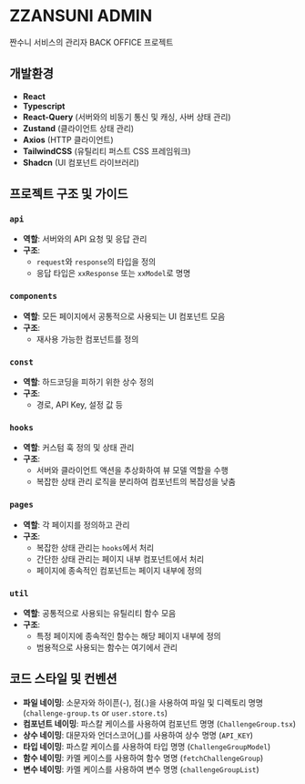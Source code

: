 # ZZANSUNI ADMIN

짠수니 서비스의 관리자 BACK OFFICE 프로젝트

## 개발환경
- **React**
- **Typescript**
- **React-Query** (서버와의 비동기 통신 및 캐싱, 사버 상태 관리)
- **Zustand** (클라이언트 상태 관리)
- **Axios** (HTTP 클라이언트)
- **TailwindCSS** (유틸리티 퍼스트 CSS 프레임워크)
- **Shadcn** (UI 컴포넌트 라이브러리)

## 프로젝트 구조 및 가이드

### `api`
- **역할**: 서버와의 API 요청 및 응답 관리
- **구조**:
    - `request`와 `response`의 타입을 정의
    - 응답 타입은 `xxResponse` 또는 `xxModel`로 명명

### `components`
- **역할**: 모든 페이지에서 공통적으로 사용되는 UI 컴포넌트 모음
- **구조**:
    - 재사용 가능한 컴포넌트를 정의

### `const`
- **역할**: 하드코딩을 피하기 위한 상수 정의
- **구조**:
    - 경로, API Key, 설정 값 등

### `hooks`
- **역할**: 커스텀 훅 정의 및 상태 관리
- **구조**:
    - 서버와 클라이언트 액션을 추상화하여 뷰 모델 역할을 수행
    - 복잡한 상태 관리 로직을 분리하여 컴포넌트의 복잡성을 낮춤

### `pages`
- **역할**: 각 페이지를 정의하고 관리
- **구조**:
    - 복잡한 상태 관리는 `hooks`에서 처리
    - 간단한 상태 관리는 페이지 내부 컴포넌트에서 처리
    - 페이지에 종속적인 컴포넌트는 페이지 내부에 정의

### `util`
- **역할**: 공통적으로 사용되는 유틸리티 함수 모음
- **구조**:
    - 특정 페이지에 종속적인 함수는 해당 페이지 내부에 정의
    - 범용적으로 사용되는 함수는 여기에서 관리

## 코드 스타일 및 컨벤션
- **파일 네이밍**: 소문자와 하이픈(-), 점(.)을 사용하여 파일 및 디렉토리 명명 (`challenge-group.ts` or `user.store.ts`)
- **컴포넌트 네이밍**: 파스칼 케이스를 사용하여 컴포넌트 명명 (`ChallengeGroup.tsx`)
- **상수 네이밍**: 대문자와 언더스코어(_)를 사용하여 상수 명명 (`API_KEY`)
- **타입 네이밍**: 파스칼 케이스를 사용하여 타입 명명 (`ChallengeGroupModel`)
- **함수 네이밍**: 카멜 케이스를 사용하여 함수 명명 (`fetchChallengeGroup`)
- **변수 네이밍**: 카멜 케이스를 사용하여 변수 명명 (`challengeGroupList`)

